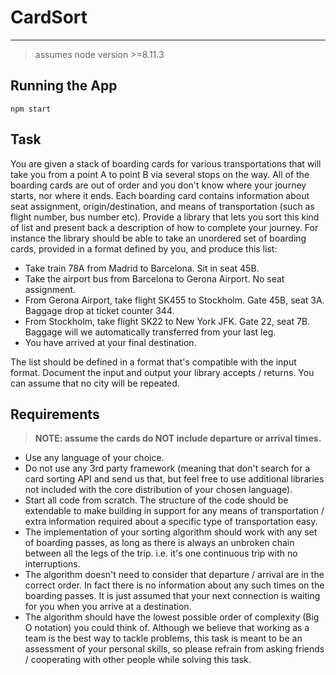 # CardSort
---
> assumes node version >=8.11.3
## Running the App
`npm start`

## Task
You are given a stack of boarding cards for various transportations that will take you from a point A to point B via several stops on the way. All of the boarding cards are out of order and you don't know where your journey starts, nor where it ends. Each boarding card contains information about seat assignment, origin/destination, and means of transportation (such as flight number, bus number etc). Provide a library that lets you sort this kind of list and present back a description of how to complete your journey. For instance the library should be able to take an unordered set of boarding cards, provided in a format defined by you, and produce this list:

- Take train 78A from Madrid to Barcelona. Sit in seat 45B.
- Take the airport bus from Barcelona to Gerona Airport. No seat assignment.
- From Gerona Airport, take flight SK455 to Stockholm. Gate 45B, seat 3A. Baggage drop at ticket counter 344.
- From Stockholm, take flight SK22 to New York JFK. Gate 22, seat 7B. Baggage will we automatically transferred from your last leg.
- You have arrived at your final destination.

The list should be defined in a format that's compatible with the input format. Document the input and output your library accepts / returns. You can assume that no city will be repeated.

## Requirements
> **NOTE: assume the cards do NOT include departure or arrival times.**

- Use any language of your choice.
- Do not use any 3rd party framework (meaning that don't search for a card sorting API and send us that, but feel free to use additional libraries not included with the core distribution of your chosen language).
- Start all code from scratch.
The structure of the code should be extendable to make building in support for any means of transportation / extra information required about a specific type of transportation easy.
- The implementation of your sorting algorithm should work with any set of boarding passes, as long as there is always an unbroken chain between all the legs of the trip. i.e. it's one continuous trip with no interruptions.    
- The algorithm doesn't need to consider that departure / arrival are in the correct order. In fact there is no information about any such times on the boarding passes. It is just assumed that your next connection is waiting for you when you arrive at a destination.
- The algorithm should have the lowest possible order of complexity (Big O notation) you could think of. Although we believe that working as a team is the best way to tackle problems, this task is meant to be an assessment of your personal skills, so please refrain from asking friends / cooperating with other people while solving this task.
